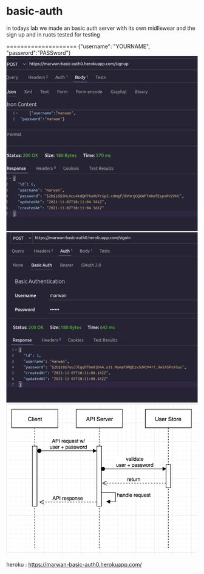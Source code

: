 # basic-auth

in todays lab we made an basic auth server with its own midllewear
and the sign up and in ruots tested 
for testing

====================
{"username": "YOURNAME",
"password":"PASSword"}
![secren](1.png)
![secren](2.png)
![secren](uml.png)


heroku : https://marwan-basic-auth0.herokuapp.com/
